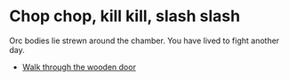 # **Chop chop, kill kill, slash slash**

  Orc bodies lie strewn around the chamber.  You have lived to fight another day.

 - [Walk through the wooden door](../18/18.md)
 

  
 


  
 
